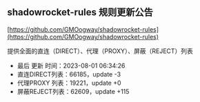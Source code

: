## shadowrocket-rules 规则更新公告

[https://github.com/GMOogway/shadowrocket-rules](https://github.com/GMOogway/shadowrocket-rules)

提供全面的直连（DIRECT）、代理（PROXY）、屏蔽（REJECT）列表
- 最后 更新 时间：2023-08-01 06:34:26
- 直连DIRECT列表：66185，update -3
- 代理PROXY 列表：19221，update +0
- 屏蔽REJECT列表：62609，update +115